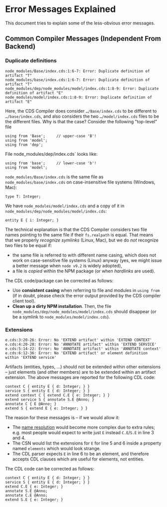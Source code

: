 # Error Messages Explained

This document tries to explain some of the less-obvious error messages.

## Common Compiler Messages (Independent From Backend)

### Duplicate definitions

```
node_modules/Base/index.cds:1:6-7: Error: Duplicate definition of artifact "T"
node_modules/base/index.cds:1:6-7: Error: Duplicate definition of artifact "T"
node_modules/dep/node_modules/model/index.cds:1:8-9: Error: Duplicate definition of artifact "E"
node_modules/model/index.cds:1:8-9: Error: Duplicate definition of artifact "E"
```

Here, the CDS Compiler does consider `…/Base/index.cds` to be different to `…/base/index.cds`,
and also considers the two `…/model/index.cds` files to be the different files.
Why is that the case?  Consider the following "top-level" file

```
using from 'Base';     // upper-case 'B'!
using from 'model';
using from 'dep';
```

File node_modules/dep/index.cds` looks like:

```
using from 'base';     // lower-case 'b'!
using from 'model';
```

`node_modules/Base/index.cds` is the same file as
`node_modules/base/index.cds` on case-insensitive file systems (Windows, Mac):

```
type T: Integer;
```

We have `node_modules/model/index.cds` and a copy of it in
`node_modules/dep/node_modules/model/index.cds`:

```
entity E { i: Integer; }
```

The technical explanation is that the CDS Compiler considers
two file names pointing to the same file if their `fs.realpath` is equal.
That means that we properly _recognize symlinks_ (Linux, Mac),
but we do _not_ recognize two files to be equal if:

* the same file is referred to with different name casing,
  which does not work on case-sensitive file systems (Linux) anyway
  (yes, we might issue a better message when `node v9.2` is widely adopted),
* a file is _copied_ within the NPM package (or when _hardlinks_ are used).

The CDL code/package can be corrected as follows:

* Use __consistent casing__ when referring to file and modules in `using from`
  (if in doubt, please check the error output provided by the CDS compiler client tool).
* __Clean up a dirty NPM installation__.  Then, the file
  `node_modules/dep/node_modules/model/index.cds` should disappear
  (or be a symlink to `node_modules/model/index.cds`).


### Extensions

```
e.cds:3:20-26: Error: No 'EXTEND artifact' within 'EXTEND CONTEXT'
e.cds:4:20-28: Error: No 'ANNOTATE artifact' within 'EXTEND SERVICE'
e.cds:5:14-22: Error: No 'ANNOTATE artifact' within 'ANNOTATE context'
e.cds:6:12-36: Error: No 'EXTEND artifact' or element definition within 'EXTEND service'
```

Artifacts (entities, types, …) should not be extended within other extensions –
just elements (and other members) are to be extended within an artifact extension.
The above messages are reported for the following CDL code:

```
context C { entity E { d: Integer; } }
service S { entity E { d: Integer; } }
extend context C { extend C.E { e: Integer; } }
extend service S { annotate S.E @Anno; }
annotate C { E @Anno; }
extend S { extend E { e: Integer; } }
```

The reason for these messages is – if we would allow it:
* The [name resolution](NameResolution.md) would become more complex due to extra rules;
  e.g. most people would expect to write just `E` instead `C.E`/`S.E` in line 3 and 4.
* The CSN would list the extensions for `E` for line 5 and 6 inside a property named `elements`
  which would look strange.
* The CDL parser expects `E` in line 6 to be an element,
  and therefore accepts CDL clauses which are useful for elements, not entities.

The CDL code can be corrected as follows:

```
context C { entity E { d: Integer; } }
service S { entity E { d: Integer; } }
extend C.E { e: Integer; }
annotate S.E @Anno;
annotate C.E @Anno;
extend S.E { e: Integer; }
```

